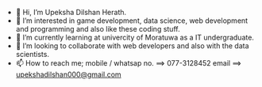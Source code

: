 - 👋 Hi, I’m Upeksha Dilshan Herath.
- 👀 I’m interested in game development, data science, web development and programming and also like these coding stuff.
- 🌱 I’m currently learning at univercity of Moratuwa as a IT undergraduate.
- 💞️ I’m looking to collaborate with web developers and also with the data scientists.
- 📫 How to reach me;
      mobile / whatsap no.  ==> 077-3128452
      email ==> upekshadilshan000@gmail.com
      

<!---
Upeksha0/Upeksha0 is a ✨ special ✨ repository because its `README.md` (this file) appears on your GitHub profile.
You can click the Preview link to take a look at your changes.
--->
